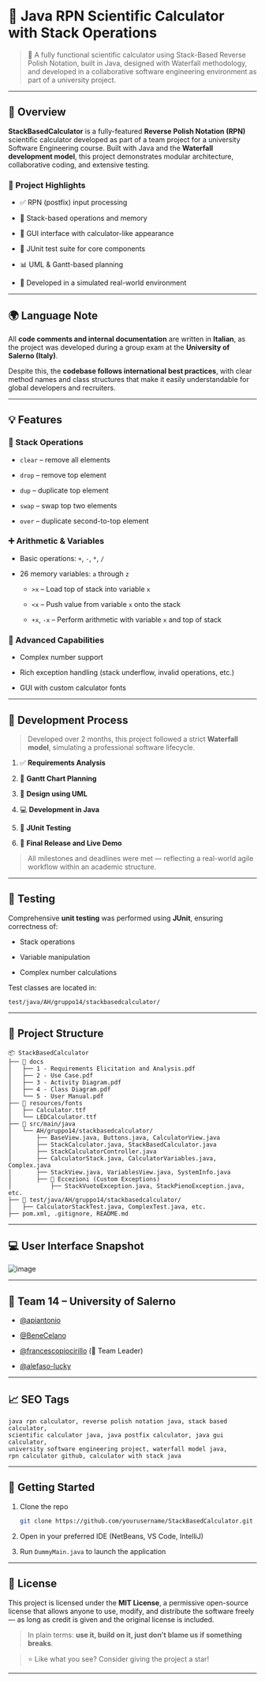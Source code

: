 🧮 Java RPN Scientific Calculator with Stack Operations
========================================================

> 🚀 A fully functional scientific calculator using Stack-Based Reverse Polish Notation, built in Java, designed with Waterfall methodology, and developed in a collaborative software engineering environment as part of a university project.

* * *

📌 Overview
-----------

**StackBasedCalculator** is a fully-featured **Reverse Polish Notation (RPN)** scientific calculator developed as part of a team project for a university Software Engineering course. Built with Java and the **Waterfall development model**, this project demonstrates modular architecture, collaborative coding, and extensive testing.

### 📁 Project Highlights

* ✅ RPN (postfix) input processing
    
* 🧠 Stack-based operations and memory
    
* 🎨 GUI interface with calculator-like appearance
    
* 🧪 JUnit test suite for core components
    
* 📊 UML & Gantt-based planning
    
* 📌 Developed in a simulated real-world environment
    

* * *

🌍 Language Note
----------------

All **code comments and internal documentation** are written in **Italian**, as the project was developed during a group exam at the **University of Salerno (Italy)**.

Despite this, the **codebase follows international best practices**, with clear method names and class structures that make it easily understandable for global developers and recruiters.

* * *

💡 Features
-----------

### 🔢 Stack Operations

* `clear` – remove all elements
    
* `drop` – remove top element
    
* `dup` – duplicate top element
    
* `swap` – swap top two elements
    
* `over` – duplicate second-to-top element
    

### ➕ Arithmetic & Variables

* Basic operations: `+`, `-`, `*`, `/`
    
* 26 memory variables: `a` through `z`
    
    * `>x` – Load top of stack into variable `x`
        
    * `<x` – Push value from variable `x` onto the stack
        
    * `+x`, `-x` – Perform arithmetic with variable `x` and top of stack
        

### 🧮 Advanced Capabilities

* Complex number support
    
* Rich exception handling (stack underflow, invalid operations, etc.)
    
* GUI with custom calculator fonts
    

* * *

🧠 Development Process
----------------------

> Developed over 2 months, this project followed a strict **Waterfall model**, simulating a professional software lifecycle.

1. ✅ **Requirements Analysis**
    
2. 📅 **Gantt Chart Planning**
    
3. 📐 **Design using UML**
    
4. 💻 **Development in Java**
    
5. 🧪 **JUnit Testing**
    
6. 🚀 **Final Release and Live Demo**
    

> All milestones and deadlines were met — reflecting a real-world agile workflow within an academic structure.

* * *

🧪 Testing
----------

Comprehensive **unit testing** was performed using **JUnit**, ensuring correctness of:

* Stack operations
    
* Variable manipulation
    
* Complex number calculations
    

Test classes are located in:

```
test/java/AH/gruppo14/stackbasedcalculator/
```

* * *

🧱 Project Structure
--------------------

```
📦 StackBasedCalculator
├── 📁 docs
│   ├── 1 - Requirements Elicitation and Analysis.pdf
│   ├── 2 - Use Case.pdf
│   ├── 3 - Activity Diagram.pdf
│   ├── 4 - Class Diagram.pdf
│   └── 5 - User Manual.pdf
├── 📁 resources/fonts
│   ├── Calculator.ttf
│   └── LEDCalculator.ttf
├── 📁 src/main/java
│   └── AH/gruppo14/stackbasedcalculator/
│       ├── BaseView.java, Buttons.java, CalculatorView.java
│       ├── StackCalculator.java, StackBasedCalculator.java
│       ├── StackCalculatorController.java
│       ├── CalculatorStack.java, CalculatorVariables.java, Complex.java
│       ├── StackView.java, VariablesView.java, SystemInfo.java
│       ├── 📁 Eccezioni (Custom Exceptions)
│           ├── StackVuotoException.java, StackPienoException.java, etc.
├── 📁 test/java/AH/gruppo14/stackbasedcalculator/
│   ├── CalculatorStackTest.java, ComplexTest.java, etc.
├── pom.xml, .gitignore, README.md
```

* * *

💻 User Interface Snapshot
---------------------------
![image](https://github.com/user-attachments/assets/aa89e965-6643-4241-91af-8de651fe25b8)

* * *

👥 Team 14 – University of Salerno
----------------------------------

* [@apiantonio](https://github.com/apiantonio)
    
* [@BeneCelano](https://github.com/BeneCelano)
    
* [@francescopiocirillo](https://github.com/francescopiocirillo) (👑 Team Leader)
    
* [@alefaso-lucky](https://github.com/alefaso-lucky)
    
* * *

📈 SEO Tags
-----------

```
java rpn calculator, reverse polish notation java, stack based calculator,
scientific calculator java, java postfix calculator, java gui calculator,
university software engineering project, waterfall model java,
rpn calculator github, calculator with stack java
```

* * *

🚀 Getting Started
------------------

1. Clone the repo
    
    ```bash
    git clone https://github.com/yourusername/StackBasedCalculator.git
    ```
    
2. Open in your preferred IDE (NetBeans, VS Code, IntelliJ)
    
3. Run `DummyMain.java` to launch the application
    

* * *

📄 License
----------

This project is licensed under the **MIT License**, a permissive open-source license that allows anyone to use, modify, and distribute the software freely — as long as credit is given and the original license is included.

> In plain terms: **use it, build on it, just don’t blame us if something breaks**.

> ⭐ Like what you see? Consider giving the project a star!

* * *
